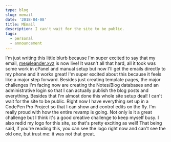 ```yaml
---
type: blog
slug: memail
date: '2018-04-08'
title: MEmail
description: I can't wait for the site to be public.
tags:
  - personal
  - announcement
---
```


I'm just writing this little blurb because I'm super excited to say that my email, me@leander.xyz is now live! It wasn't all that hard, all it took was some work in cPanel and manual setup but now I'll get the emails directly to my phone and it works great! I'm super excited about this because it feels like a major step forward. Besides just creating template pages, the major challenges I'm facing now are creating the Notes/Blog databases and an administrative login so that I can actually publish the blog posts and everything. Besides that I'm almost done this whole site setup deal! I can't wait for the site to be public. Right now I have everything set up in a CodePen Pro Project so that I can show and control edits on the fly. I'm really proud with how the entire revamp is going. Not only is it a great challenge but I think it's a good creative challenge to keep myself busy. I also redid my logo for this site, so that's pretty exciting as well! That being said, if you're reading this, you can see the logo right now and can't see the old one, but trust me: it was not that great.
